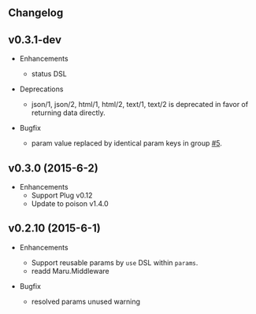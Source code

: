 ## Changelog

## v0.3.1-dev
* Enhancements
  * status DSL

* Deprecations
  * json/1, json/2, html/1, html/2, text/1, text/2 is deprecated in favor of returning data directly.

* Bugfix
  * param value replaced by identical param keys in group [#5](https://github.com/falood/maru/issues/5).

## v0.3.0 (2015-6-2)
* Enhancements
  * Support Plug v0.12
  * Update to poison v1.4.0

## v0.2.10 (2015-6-1)
* Enhancements
  * Support reusable params by `use` DSL within `params`.
  * readd Maru.Middleware

* Bugfix
  * resolved params unused warning
